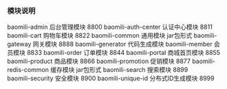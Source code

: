 ### 模块说明
baomili-admin 后台管理模块 8800
baomili-auth-center 认证中心模块 8811
baomili-cart 购物车模块 8822
baomili-common 通用模块 jar包形式
baomili-gateway 网关模块 8888
baomili-generator 代码生成模块
baomili-member 会员模块 8833 
baomili-order 订单模块 8844
baomili-portal 商城首页模块 8855 
baomili-product 商品模块 8866 
baomili-promotion 促销模块 8877
baomili-redis-common 缓存模块 jar包形式
baomili-search 搜索模块 8899  
baomili-security 安全模块 8900
baomili-unique-id 分布式ID生成模块 8999